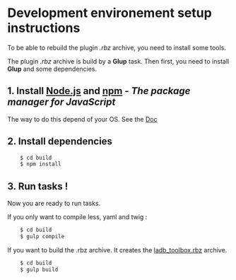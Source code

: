 Development environement setup instructions
===========================================

To be able to rebuild the plugin *.rbz* archive, you need to install some tools.

The plugin *.rbz* archive is build by a **Glup** task. Then first, you need to install **Glup** and some dependencies.

## 1. Install [Node.js](https://nodejs.org/en/download/) and [npm](https://www.npmjs.com/) - *The package manager for JavaScript*

The way to do this depend of your OS. See the [Doc](https://docs.npmjs.com/getting-started/installing-node)

## 2. Install dependencies

``` bash
    $ cd build
    $ npm install
```

## 3. Run tasks !

Now you are ready to run tasks.

If you only want to compile less, yaml and twig :

``` bash
    $ cd build
    $ gulp compile
```

If you want to build the .rbz archive. It creates the [ladb_toolbox.rbz](../dist/ladb_toolbox.rbz) archive.

``` bash
    $ cd build
    $ gulp build
```


